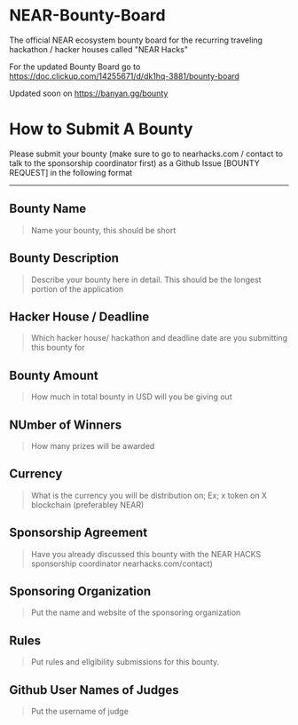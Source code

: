 # NEAR-Bounty-Board
The official NEAR ecosystem bounty board for the recurring traveling hackathon / hacker houses called "NEAR Hacks"


For the updated Bounty Board go to https://doc.clickup.com/14255671/d/dk1hq-3881/bounty-board


Updated soon on https://banyan.gg/bounty


# How to Submit A Bounty
Please submit your bounty (make sure to go to nearhacks.com / contact to talk to the sponsorship coordinator first) as a Github Issue [BOUNTY REQUEST] in the following format
_________
## Bounty Name
> Name your bounty, this should be short

## Bounty Description
> Describe your bounty here in detail. This should be the longest portion of the application

## Hacker House / Deadline
> Which hacker house/ hackathon and deadline date are you submitting this bounty for

## Bounty Amount
> How much in total bounty in USD will you be giving out

## NUmber of Winners
> How many prizes will be awarded

## Currency
> What is the currency you will be distribution on; Ex; x token on X blockchain (preferabley NEAR)

## Sponsorship Agreement
> Have you already discussed this bounty with the NEAR HACKS sponsorship coordinator nearhacks.com/contact)

## Sponsoring Organization
> Put the name and website of the sponsoring organization

## Rules
> Put rules and ellgibility submissions for this bounty.


## Github User Names of Judges
> Put the username of judge

